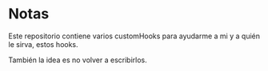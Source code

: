 # Notas

Este repositorio contiene varios customHooks para ayudarme a mi y a quién le sirva, estos hooks.

También la idea es no volver a escribirlos.